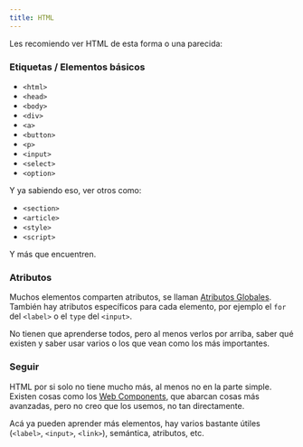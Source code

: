 ```yaml
---
title: HTML
---
```


Les recomiendo ver HTML de esta forma o una parecida:

### Etiquetas / Elementos básicos
- `<html>`
- `<head>`
- `<body>`
- `<div>`
- `<a>`
- `<button>`
- `<p>`
- `<input>`
- `<select>`
- `<option>`

Y ya sabiendo eso, ver otros como:

- `<section>`
- `<article>`
- `<style>`
- `<script>`

Y más que encuentren.

### Atributos
Muchos elementos comparten atributos, se llaman [Atributos Globales](https://developer.mozilla.org/es/docs/Web/HTML/Reference/Global_attributes).
También hay atributos específicos para cada elemento, por ejemplo el `for` del `<label>` o el `type` del `<input>`.

No tienen que aprenderse todos, pero al menos verlos por arriba, saber qué existen y saber usar varios o los que vean como los más importantes.


### Seguir
HTML por si solo no tiene mucho más, al menos no en la parte simple.
Existen cosas como los [Web Components](https://developer.mozilla.org/es/docs/Web/API/Web_components), que abarcan cosas más avanzadas, pero no creo que los usemos, no tan directamente.

Acá ya pueden aprender más elementos, hay varios bastante útiles (`<label>`, `<input>`, `<link>`), semántica, atributos, etc.